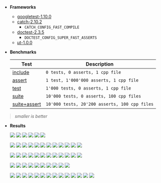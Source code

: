 * **Frameworks**

  * [googletest-1.10.0](https://github.com/google/googletest/releases/tag/release-1.10.0)
  * [catch-2.10.2](https://github.com/catchorg/Catch2/releases/download/v2.10.2/catch.hpp)
    * `CATCH_CONFIG_FAST_COMPILE`
  * [doctest-2.3.5](https://github.com/onqtam/doctest/blob/master/doctest/doctest.h)
    * `DOCTEST_CONFIG_SUPER_FAST_ASSERTS`
  * [μt-1.0.0](https://github.com/boost-experimental/ut/blob/master/include/boost/ut.hpp)

* **Benchmarks**

  | Test    | Description |
  | ------- | ----- |
  | [include](https://github.com/cpp-testing/ut-benchmark)        | `0 tests, 0 asserts, 1 cpp file`              |
  | [assert](https://github.com/cpp-testing/ut-benchmark)         | `1 test, 1'000'000 asserts, 1 cpp file`       |
  | [test](https://github.com/cpp-testing/ut-benchmark)           | `1'000 tests, 0 asserts, 1 cpp file`          |
  | [suite](https://github.com/cpp-testing/ut-benchmark)          | `10'000 tests, 0 asserts, 100 cpp files`      |
  | [suite+assert](https://github.com/cpp-testing/ut-benchmark)   | `10'000 tests, 20'200 asserts, 100 cpp files` |

> *smaller is better*

* **Results**

  ![](results/Compilation_include_clang9.debug.png)
  ![](results/Compilation_include_clang9.O2.png)
  ![](results/Compilation_include_clang9.png)
  ![](results/Compilation_include_gcc9.debug.png)
  ![](results/Compilation_include_gcc9.O2.png)
  ![](results/Compilation_include_gcc9.png)

  ![](results/Compilation_assert_clang9.debug.png)
  ![](results/Compilation_assert_clang9.O2.png)
  ![](results/Compilation_assert_clang9.png)
  ![](results/Compilation_assert_gcc9.debug.png)
  ![](results/Compilation_assert_gcc9.O2.png)
  ![](results/Compilation_assert_gcc9.png)
  ![](results/Execution_assert_clang9.debug.png)
  ![](results/Execution_assert_clang9.O2.png)
  ![](results/Execution_assert_clang9.png)
  ![](results/Execution_assert_gcc9.debug.png)
  ![](results/Execution_assert_gcc9.O2.png)
  ![](results/Execution_assert_gcc9.png)

  ![](results/Compilation_test_clang9.debug.png)
  ![](results/Compilation_test_clang9.O2.png)
  ![](results/Compilation_test_clang9.png)
  ![](results/Compilation_test_gcc9.debug.png)
  ![](results/Compilation_test_gcc9.O2.png)
  ![](results/Compilation_test_gcc9.png)
  ![](results/Execution_test_clang9.debug.png)
  ![](results/Execution_test_clang9.O2.png)
  ![](results/Execution_test_clang9.png)
  ![](results/Execution_test_gcc9.debug.png)
  ![](results/Execution_test_gcc9.O2.png)
  ![](results/Execution_test_gcc9.png)

  ![](results/Compilation_suite_clang9.debug.png)
  ![](results/Compilation_suite_clang9.O2.png)
  ![](results/Compilation_suite_clang9.png)
  ![](results/Compilation_suite_gcc9.debug.png)
  ![](results/Compilation_suite_gcc9.O2.png)
  ![](results/Compilation_suite_gcc9.png)
  ![](results/Execution_suite_clang9.png)
  ![](results/Execution_suite_gcc9.debug.png)
  ![](results/Execution_suite_gcc9.O2.png)
  ![](results/Execution_suite_gcc9.png)

  ![](results/Compilation_suite+assert_clang9.debug.png)
  ![](results/Compilation_suite+assert_clang9.O2.png)
  ![](results/Compilation_suite+assert_clang9.png)
  ![](results/Compilation_suite+assert_gcc9.debug.png)
  ![](results/Compilation_suite+assert_gcc9.O2.png)
  ![](results/Compilation_suite+assert_gcc9.png)
  ![](results/Execution_suite+assert_clang9.debug.png)
  ![](results/Execution_suite+assert_clang9.O2.png)
  ![](results/Execution_suite+assert_clang9.png)
  ![](results/Execution_suite+assert_gcc9.debug.png)
  ![](results/Execution_suite+assert_gcc9.O2.png)
  ![](results/Execution_suite+assert_gcc9.png)
  ![](results/Execution_suite_clang9.debug.png)
  ![](results/Execution_suite_clang9.O2.png)
